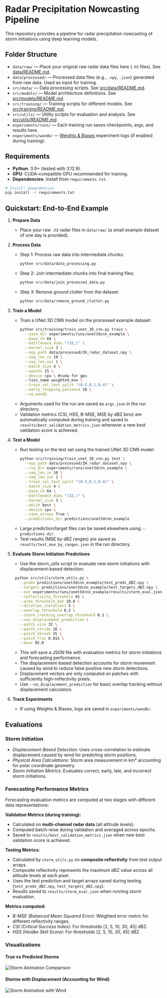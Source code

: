 # Radar Precipitation Nowcasting Pipeline

This repository provides a pipeline for radar precipitation nowcasting of storm initiations using deep learning models. 

## Folder Structure

- `data/raw/` — Place your original raw radar data files here (`.h5` files). See [data/README.md](data/README.md). 
- `data/processed/` — Processed data files (e.g., `.npy`, `.json`) generated from raw data. Used as input for training. 
- `src/data/` — Data processing scripts. See [src/data/README.md](src/data/README.md).
- `src/models/` — Model architecture definitions. See [src/models/README.md](src/models/README.md).
- `src/training/` — Training scripts for different models. See [src/training/README.md](src/training/README.md).
- `src/utils/` — Utility scripts for evaluation and analysis. See [src/utils/README.md](src/utils/README.md).
- `experiments/runs/` — Each training run saves checkpoints, args, and results here.
- `experiments/wandb/` — [Weights & Biases](https://wandb.ai/) experiment logs (if enabled during training).

## Requirements

- **Python**: 3.9+ (tested with 3.12.9).
- **GPU**: CUDA-compatible GPU recommended for training.
- **Dependencies**: Install from `requirements.txt`.

```bash
# Install dependencies
pip install -r requirements.txt
```

## Quickstart: End-to-End Example

1. **Prepare Data**
   - Place your raw `.h5` radar files in `data/raw/` (a small example dataset of one day is provided).

2. **Process Data**
   - Step 1: Process raw data into intermediate chunks:
     ```bash
     python src/data/data_processing.py
     ```
   - Step 2: Join intermediate chunks into final training files:
     ```bash
     python src/data/join_processed_data.py
     ```
   - Step 3: Remove ground clutter from the dataset:
     ```bash
     python src/data/remove_ground_clutter.py
     ```

3. **Train a Model**
   - Train a UNet 3D CNN model on the processed example dataset:
     ```bash
     python src/training/train_unet_3D_cnn.py train \
       --save_dir experiments/runs/unet3dcnn_example \
       --base_ch 64 \
       --bottleneck_dims "(32,)" \
       --kernel_size 3 \
       --npy_path data/processed/ZH_radar_dataset.npy \
       --seq_len_in 10 \
       --seq_len_out 1 \
       --batch_size 4 \
       --epochs 15 \
       --device cpu \ #cuda for gpu
       --loss_name weighted_mse \
       --train_val_test_split "(0.5,0.1,0.4)" \
       --early_stopping_patience 10 \
       --no_wandb
     ```
   - Arguments used for the run are saved as `args.json` in the run directory.
   - Validation metrics (CSI, HSS, B-MSE, MSE by dBZ bins) are automatically computed during training and saved to `results/best_validation_metrics.json` whenever a new best validation score is achieved.

4. **Test a Model**
   - Run testing on the test set using the trained UNet 3D CNN model:
     ```bash
     python src/training/train_unet_3D_cnn.py test \
       --npy_path data/processed/ZH_radar_dataset.npy \
       --run_dir experiments/runs/unet3dcnn_example \
       --seq_len_in 10 \
       --seq_len_out 1 \
       --train_val_test_split "(0.5,0.1,0.4)" \
       --batch_size 4 \
       --base_ch 64 \
       --bottleneck_dims "(32,)" \
       --kernel_size 3 \
       --which best \
       --device cpu \
       --save_arrays True \
       --predictions_dir predictions/unet3dcnn_example
     ```
   - Large prediction/target files can be saved elsewhere using `--predictions_dir`.
   - Test results (MSE by dBZ ranges) are saved as `results/test_mse_by_ranges.json` in the run directory.
   
5. **Evaluate Storm Initiation Predictions**
   - Use the storm_utils script to evaluate new storm initiations with displacement-based detection:
    ```bash
     python src/utils/storm_utils.py \
       --preds predictions/unet3dcnn_example/test_preds_dBZ.npy \
       --targets predictions/unet3dcnn_example/test_targets_dBZ.npy \
       --out experiments/runs/unet3dcnn_example/results/storm_eval.json \
       --reflectivity_threshold 45 \
       --area_threshold_km2 10.0 \
       --dilation_iterations 5 \
       --overlap_threshold 0.2 \
       --storm_tracking_overlap_threshold 0.2 \
       --use_displacement_prediction \
       --patch_size 32 \
       --patch_stride 16 \
       --patch_thresh 35 \
       --patch_frac 0.015 \
       --maxv 85.0
    ```
   - This will save a JSON file with evaluation metrics for storm initiations and forecasting performance.
   - The displacement-based detection accounts for storm movement caused by wind to reduce false positive new storm detections.
   - Displacement vectors are only computed on patches with sufficiently high-reflectivity pixels.
   - Use `--no_displacement_prediction` for basic overlap tracking without displacement calculation.

6. **Track Experiments**
   - If using Weights & Biases, logs are saved in `experiments/wandb/`.

## Evaluations 

### **Storm Initiation**
- *Displacement-Based Detection*: Uses cross-correlation to estimate displacement caused by wind for predicting storm positions.
- *Physical Area Calculations*: Storm area measurement in km² accounting for polar coordinate geometry.
- *Storm Initiation Metrics*: Evaluates correct, early, late, and incorrect storm initiations.

### **Forecasting Performance Metrics**
Forecasting evaluation metrics are computed at two stages with different data representations:

**Validation Metrics (during training):**
- Calculated on **multi-channel radar data** (all altitude levels).
- Computed batch-wise during validation and averaged across epochs.
- Saved to `results/best_validation_metrics.json` when new best validation score is achieved.

**Testing Metrics:**
- Calculated by `storm_utils.py` on **composite reflectivity** from test output arrays.
- Composite reflectivity represents the maximum dBZ value across all altitude levels at each pixel.
- Uses the test prediction and target arrays saved during testing (`test_preds_dBZ.npy`, `test_targets_dBZ.npy`).
- Results saved to `results/storm_eval.json` when running storm evaluation.

**Metrics computed:**
- *B-MSE (Balanced Mean Squared Error)*: Weighted error metric for different reflectivity ranges.
- *CSI (Critical Success Index)*: For thresholds [2, 5, 10, 30, 45] dBZ.
- *HSS (Heidke Skill Score)*: For thresholds [2, 5, 10, 30, 45] dBZ.

### **Visualizations**
#### True vs Predicted Storms
![Storm Animation Comparison](storm_comparison.gif)
#### Storms with Displacement (Accounting for Wind)
![Storm Animation with Wind](storm_with_wind.gif)

